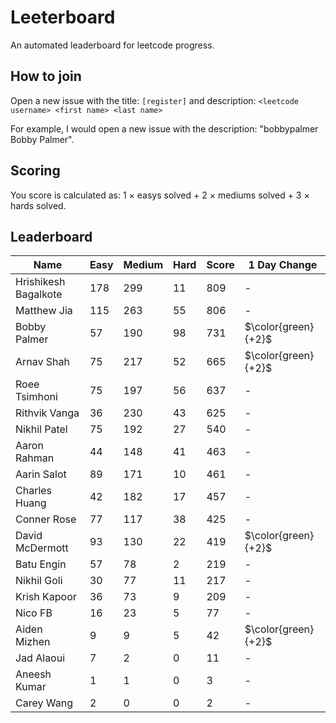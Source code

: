 # Leeterboard

An automated leaderboard for leetcode progress.

## How to join

Open a new issue with the title: `[register]` and description:
`<leetcode username> <first name> <last name>`

For example, I would open a new issue with the description: "bobbypalmer Bobby Palmer".

## Scoring

You score is calculated as:
1 $\times$ easys solved + 2 $\times$ mediums solved + 3 $\times$ hards solved.

## Leaderboard
| Name | Easy | Medium | Hard | Score | 1 Day Change |
| --- | --- | --- | --- | --- | --- |
| Hrishikesh Bagalkote | 178 | 299 | 11 | 809 | - |
| Matthew Jia | 115 | 263 | 55 | 806 | - |
| Bobby Palmer | 57 | 190 | 98 | 731 | $\color{green}{+2}$ |
| Arnav Shah | 75 | 217 | 52 | 665 | $\color{green}{+2}$ |
| Roee Tsimhoni | 75 | 197 | 56 | 637 | - |
| Rithvik Vanga | 36 | 230 | 43 | 625 | - |
| Nikhil Patel | 75 | 192 | 27 | 540 | - |
| Aaron Rahman | 44 | 148 | 41 | 463 | - |
| Aarin Salot | 89 | 171 | 10 | 461 | - |
| Charles Huang | 42 | 182 | 17 | 457 | - |
| Conner Rose | 77 | 117 | 38 | 425 | - |
| David McDermott | 93 | 130 | 22 | 419 | $\color{green}{+2}$ |
| Batu Engin | 57 | 78 | 2 | 219 | - |
| Nikhil Goli | 30 | 77 | 11 | 217 | - |
| Krish Kapoor | 36 | 73 | 9 | 209 | - |
| Nico FB | 16 | 23 | 5 | 77 | - |
| Aiden Mizhen | 9 | 9 | 5 | 42 | $\color{green}{+2}$ |
| Jad Alaoui | 7 | 2 | 0 | 11 | - |
| Aneesh Kumar | 1 | 1 | 0 | 3 | - |
| Carey Wang | 2 | 0 | 0 | 2 | - |
